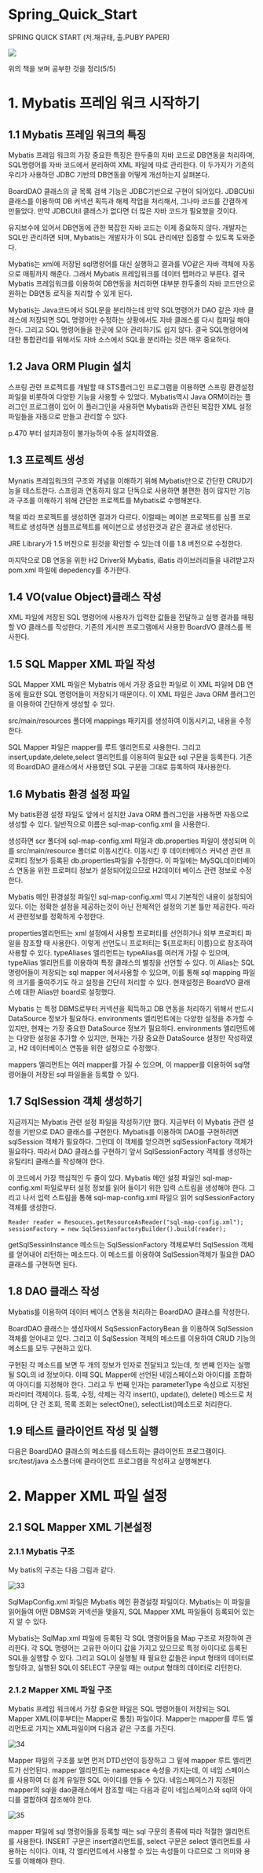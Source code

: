 # Spring_Quick_Start
<p>SPRING QUICK START (저.채규태, 출.PUBY PAPER)</p>

<img src="http://image.yes24.com/momo/TopCate853/MidCate001/85204414.jpg">

<p>위의 책을 보며 공부한 것을 정리(5/5)</p>

<H1>1. Mybatis 프레임 워크 시작하기</H1>
<H2>1.1 Mybatis 프레임 워크의 특징</H2>
<p>Mybatis 프레임 워크의 가장 중요한 특징은 한두줄의 자바 코드로 DB연동을 처리하며, SQL명령어를 자바 코드에서 분리하여 XML 파일에 따로 관리한다.
이 두가지가 기존의 우리가 사용하던 JDBC 기반의 DB연동을 어떻게 개선하는지 살펴본다.</p>
<p>BoardDAO 클래스의 글 목록 검색 기능은 JDBC기반으로 구현이 되어있다. JDBCUtil 클래스를 이용하여 DB 커넥션 획득과 해제 작업을 처리해서, 그나마 코드를 간결하게 만들었다.
만약 JDBCUtil 클래스가 없다면 더 많은 자바 코드가 필요했을 것이다.</p>

<p>유지보수에 있어서 DB연동에 관한 복잡한 자바 코드는 이제 중요하지 않다. 개발자는 SQL만 관리하면 되며, Mybatis는 개발자가 이 SQL 관리에만 집중할 수 있도록 도와준다.</p>
<p>Mybatis는 xml에 저장된 sql명령어를 대신 실행하고 결과를 VO같은 자바 객체에 자동으로 매핑까지 해준다. 그래서 Mybatis 프레임워크를 데이터 맵퍼라고 부른다. 결국
Mybatis 프레임워크를 이용하여 DB연동을 처리하면 대부분 한두줄의 자바 코드만으로 원하는 DB연동 로직을 처리할 수 있게 된다.</p>

<p>Mybatis는 Java코드에서 SQL문을 분리하는데 만약 SQL명령어가 DAO 같은 자바 클래스에 저장되면 SQL 명령어만 수정하는 상황에서도 자바 클래스를 다시 컴파일 해야한다. 그리고 SQL 명령어들을 한곳에 모아 관리하기도 쉽지 않다.
결국 SQL명령어에 대한 통합관리를 위해서도 자바 소스에서 SQL을 분리하는 것은 매우 중요하다. </p>

<H2>1.2 Java ORM Plugin 설치</H2>
<p>스프링 관련 프로젝트를 개발할 때 STS플러그인 프로그램을 이용하면 스프링 환경설정파일을 비롯하여 다양한 기능을 사용할 수 있었다. Mybatis역시 Java ORM이라는 플러그인 프로그램이 있어 이 플러그인을 사용하면 Mybatis와 관련된 복잡한 XML 설정 파일들을 자동으로 만들고 관리할 수 있다.</p>
<p>p.470 부터 설치과정이 불가능하여 수동 설치하였음.</p>

<H2>1.3 프로젝트 생성</H2>
<p>Mynatis 프레임워크의 구조와 개념을 이해하기 위해 Mybatis만으로 간단한 CRUD기능을 테스트한다. 스프링과 연동하지 않고 단독으로 사용하면 불편한 점이 많지만 기능과 구조를 이해하기 위해 간단한 프로젝트를 Mybatis로 수행해본다.</p>
<p>책을 따라 프로젝트를 생성하면 결과가 다르다.
이럴때는 메이븐 프로젝트를 심플 프로젝트로 생성하면 심플프로젝트를 메이븐으로 생성한것과 같은 결과로 생성된다.</p>
<p>JRE Library가 1.5 버전으로 된것을 확인할 수 있는데 이를 1.8 버전으로 수정한다.</p>
<p>마지막으로 DB 연동을 위한 H2 Driver와 Mybatis, iBatis 라이브러리들을 내려받고자 pom.xml 파일에 depedency를 추가한다.</p>

<H2>1.4 VO(value Object)클래스 작성</H2>
<p>XML 파일에 저장된 SQL 명령어에 사용자가 입력한 값들을 전달하고 실행 결과를 매핑할 VO 클래스를 작성한다.
기존의 게시판 프로그램에서 사용한 BoardVO 클래스를 복사한다.</p>

<H2>1.5 SQL Mapper XML 파일 작성</H2>
<p>SQL Mapper XML 파일은 Mybatris 에서 가장 중요한 파일로 이 XML 파일에 DB 연동에 필요한 SQL 명령어들이 저장되기 때문이다. 이 XML 파일은 Java ORM 플러그인을 이용하여 간단하게 생성할 수 있다.</p>
<p>src/main/resources 폴더에 mappings 패키지를 생성하여 이동시키고, 내용을 수정한다.</p>
<p>SQL Mapper 파일은 mapper를 루트 엘리먼트로 사용한다. 그리고 insert,update,delete,select 엘리먼트를 이용하여 필요한 sql 구문을 등록한다. 기존의 BoardDAO 클래스에서 사용했던 SQL 구문을 그대로 등록하여 재사용한다.</p>

<H2>1.6 Mybatis 환경 설정 파일</H2>
<p>My batis환경 설정 파일도 앞에서 설치한 Java ORM 플러그인을 사용하면 자동으로 생성할 수 있다. 일반적으로 이름은 sql-map-config.xml 을 사용한다.</p>
<p>생성하면 scr 폴더에 sql-map-config.xml 파일과 db.properties 파일이 생성되며 이를 src/main/resource 폴더로 이동시킨다. 이동시킨 후 데이터베이스 커녁션 관련 프로퍼티 정보가 등록된 db.properties파일을 수정한다.
이 파일에는 MySQL데이터베이스 연동을 위한 프로퍼티 정보가 설정되어있으므로 H2데이터 베이스 관련 정보로 수정한다.</p>
<p>Mybatis 메인 환경설정 파일인 sql-map-config.xml 역시 기본적인 내용이 설정되어 있다. 이는 정확한 설정을 제공하는것이 아닌 전체적인 설정의 기본 틀만 제공한다. 따라서 관련정보를 정확하게 수정한다.</p>
<p>properties엘리먼트는 xml 설정에서 사용할 프로퍼티를 선언하거나 외부 프로퍼티 파일을 참조할 때 사용한다. 이렇게 선언도니 프로퍼티는 ${프로퍼티 이름}으로 참조하여 사용할 수 있다.
typeAliases 엘리먼트는 typeAlias를 여러개 가질 수 있으며, typeAlias 엘리먼트를 이용하여 특정 클래스의 별칭을 선언할 수 있다. 이 Alias는 SQL 명령어들이 저장되는 sql mapper 에서사용할 수 있으며, 이를 통해 sql mapping 파일의 크기를 줄여주기도 하고 설정을 간단히 처리할 수 있다.
현재설정은 BoardVO 클래스에 대한 Alias만 board로 설정했다.</p>
<p>Mybatis 는 특정 DBMS로부터 커넥션을 획득하고 DB 연동을 처리하기 위해서 반드시 DataSource 정보가 필요하다. environments 엘리먼트에는 다양한 설정을 추가할 수 있지만, 현재는 가장 중요한 DataSource 정보가 필요하다. environments 엘리먼트에는 다양한 설정을 추가할 수 있지만, 현재는 가장 중요한 DataSource 설정만 작성하였고, H2 데이터베이스 연동을 위한 설정으로 수정했다. </p>
<p>mappers 엘리먼트는 여러 mapper를 가질 수 있으며, 이 mapper를 이용하여 sql명령어들이 저장된 sql 파일들을 등록할 수 있다.</p>

<H2>1.7 SqlSession 객체 생성하기</H2>
<p>지금까지는 Mybatis 관련 설정 파일을 작성하기만 했다. 지금부터 이 Mybatis 관련 설정을 기반으로 DAO 클래스를 구현한다.
Mybatis를 이용하여 DAO를 구현하려면 sqlSession 객체가 필요하다. 그런데 이 객체를 얻으려면 sqlSessionFactory 객체가 필요하다. 따라서 DAO 클래스를 구현하기 앞서 SqlSessionFactory 객체를 생성하는 유틸리티 클래스를 작성해야 한다.</p>
<p>이 코드에서 가장 핵심적인 두 줄이 있다. Mybatis 메인 설정 파일인 sql-map-config.xml 파일로부터 설정 정보를 읽어 들이기 위한 입력 스트림을 생성해야 한다. 그리고 나서 입력 스트림을 통해 sql-map-config.xml 파일으 읽어 sqlSessionFactory객체를 생성한다.</p>

~~~
Reader reader = Resouces.getResourceAsReader("sql-map-config.xml");
sessionFactory = new SqlSessionFactoryBuilder().build(reader);
~~~

<p>getSqlSessinInstance 메소드는 SqlSessionFactory 객체로부터 SqlSession 객체를 얻어내어 리턴하는 메소드다. 이 메소드를 이용하여 SqlSession객체가 필요한 DAO 클래스를 구현하면 된다.</p>

<H2>1.8 DAO 클래스 작성</H2>
<p>Mybatis를 이용하여 데이터 베이스 연동을 처리하는 BoardDAO 클래스를 작성한다.</p>
<p>BoardDAO 클래스는 생성자에서 SqSessionFactoryBean 을 이용하여 SqlSession 객체를 얻어내고 있다. 그리고 이 SqlSession 객체의 메소드를 이용하여 CRUD 기능의 메소드를 모두 구현하고 있다.</p>
<p>구현된 각 메소드를 보면 두 개의 정보가 인자로 전달되고 있는데, 첫 번째 인자는 실행될 SQL의 id 정보이다. 이때 SQL Mapper에 선언된 네임스페이스와 아이디를 조합하여 아이디를 지정해야 한다.
그리고 두 번째 인자는 parameterType 속성으로 지정된 파라미터 객체이다. 등록, 수정, 삭제는 각각 insert(), update(), delete() 메소드로 처리하며, 단 건 조회, 목록 조회는 selectOne(), selectList()메소드로 처리한다.</p>

<H2>1.9 테스트 클라이언트 작성 및 실행</H2>
<p>다음은 BoardDAO 클래스의 메소드를 테스트하는 클라이언트 프로그램이다. src/test/java 소스폴더에 클라이언트 프로그램을 작성하고 실행해본다.</p>

<H1>2. Mapper XML 파일 설정</H1>
<H2>2.1 SQL Mapper XML 기본설정</H2>
<H3>2.1.1 Mybatis 구조</H3>
<p>My batis의 구조는 다음 그림과 같다.</p>

![33](https://user-images.githubusercontent.com/65153512/119659625-4dbce280-be69-11eb-974a-eece946d944b.jpg)

<p>SqlMapConfig.xml 파일은 Mybatis 메인 환경설정 파일이다. Mybatis는 이 파일을 읽어들여 어떤 DBMS와 커넥션을 맺을지, SQL Mapper XML 파일들이 등록되어 있는지 알 수 있다.</p>
<p>Mybatis는 SqlMap.xml 파일에 등록된 각 SQL 명령어들을 Map 구조로 저장하여 관리한다. 각 SQL 명령어는 고유한 아이디 값을 가지고 있으므로 특정 아이디로 등록된 SQL을 실행할 수 있다. 그리고 SQL이 실행될 때 필요한 값들은 input 형태의 데이터로 할당하고, 실행된 SQL이 SELECT 구문일 때는 output 형태의 데이터로 리턴한다.</p>

<H3>2.1.2 Mapper XML 파일 구조</H3>
<p>Mybatis 프레임 워크에서 가장 중요한 파일은 SQL 명령어들이 저장되는 SQL Mapper XML(이후부터는 Mapper로 통칭) 파일이다. Mapper는 mapper를 루트 엘리먼트로 가지는 XML파일이며 다음과 같은 구조를 가진다.</p>

![34](https://user-images.githubusercontent.com/65153512/119661568-6201df00-be6b-11eb-83d9-b197604403a6.jpg)

<p>Mapper 파일의 구조를 보면 먼저 DTD선언이 등장하고 그 밑에 mapper 루트 엘리먼트가 선언된다. mapper 엘리먼트는 namespace 속성을 가지는데, 이 네임 스페이스를 사용하여 더 쉽게 유일한 SQL 아이디를 만들 수 있다. 네임스페이스가 지정된  mapper의 sql을 dao클래스에서 참조할 때는 다음과 같이 네임스페이스와 sql의 아이디를 결합하여 참조해야 한다.</p>

![35](https://user-images.githubusercontent.com/65153512/119662912-dab56b00-be6c-11eb-8f5f-e437f98c1314.jpg)

<p>mapper 파일에 sql 명령어들을 등록할 때는 sql 구문의 종류에 따라 적절한 엘리먼트를 사용한다. INSERT 구문은 insert엘리먼트를, select 구문은 select 엘리먼트를 사용하는 식이다. 이때, 각 엘리먼트에서 사용할 수 있는 속성들이 다르므로 그 의미와 용도를 이해해야 한다.</p>

<H2></H2>
<p></p>
<p></p>
<p></p>